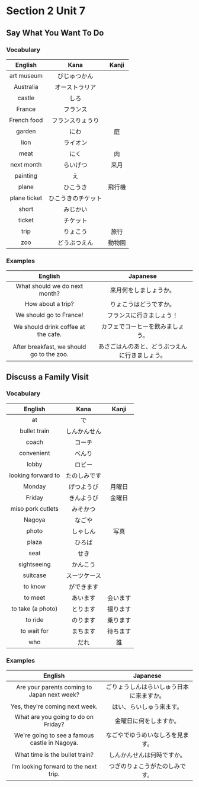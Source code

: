 # Section 2 Unit 7
## Say What You Want To Do
### Vocabulary
| English | Kana | Kanji |
|:-------:|:----:|:-----:|
| art museum | びじゅつかん | |
| Australia | オーストラリア | |
| castle | しろ | |
| France | フランス | |
| French food | フランスりょうり | |
| garden | にわ | 庭 |
| lion | ライオン | |
| meat | にく | 肉 |
| next month | らいげつ | 来月 |
| painting | え | |
| plane | ひこうき | 飛行機 |
| plane ticket | ひこうきのチケット | |
| short | みじかい | |
| ticket | チケット | |
| trip | りょこう | 旅行 |
| zoo | どうぶつえん | 動物園 |

### Examples
| English | Japanese |
|:-------:|:--------:|
| What should we do next month? | 来月何をしましょうか。 |
| How about a trip? | りょこうはどうですか。 |
| We should go to France! | フランスに行きましょう！ |
| We should drink coffee at the cafe. | カフェでコーヒーを飲みましょう。 |
| After breakfast, we should go to the zoo. | あさごはんのあと、どうぶつえんに行きましょう。 |

## Discuss a Family Visit
### Vocabulary
| English | Kana | Kanji |
|:-------:|:----:|:-----:|
| at | で | |
| bullet train | しんかんせん | |
| coach | コーチ | |
| convenient | べんり | |
| lobby | ロビー | |
| looking forward to | たのしみです | |
| Monday | げつようび | 月曜日 | 
| Friday | きんようび | 金曜日 |
| miso pork cutlets | みそかつ | |
| Nagoya | なごや | |
| photo | しゃしん | 写真 |
| plaza | ひろば | |
| seat | せき | |
| sightseeing | かんこう | |
| suitcase | スーツケース | |
| to know | ができます | |
| to meet | あいます | 会います |
| to take (a photo) | とります | 撮ります |
| to ride | のります | 乗ります |
| to wait for | まちます | 待ちます |
| who | だれ | 誰 |

### Examples
| English | Japanese |
|:-------:|:--------:|
| Are your parents coming to Japan next week? | ごりょうしんはらいしゅう日本に来ますか。 |
| Yes, they're coming next week. | はい、らいしゅう来ます。 |
| What are you going to do on Friday? | 金曜日に何をしますか。 |
| We're going to see a famous castle in Nagoya. | なごやでゆうめいなしろを見ます。 |
| What time is the bullet train? | しんかんせんは何時ですか。 |
| I'm looking forward to the next trip. | つぎのりょこうがたのしみです。 |
